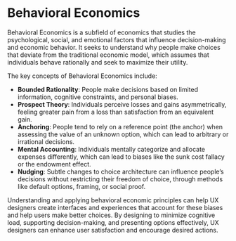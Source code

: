 # Behavioral Economics

Behavioral Economics is a subfield of economics that studies the psychological, social, and emotional factors that influence decision-making and economic behavior. It seeks to understand why people make choices that deviate from the traditional economic model, which assumes that individuals behave rationally and seek to maximize their utility.

The key concepts of Behavioral Economics include:

- **Bounded Rationality**: People make decisions based on limited information, cognitive constraints, and personal biases.
- **Prospect Theory**: Individuals perceive losses and gains asymmetrically, feeling greater pain from a loss than satisfaction from an equivalent gain.
- **Anchoring**: People tend to rely on a reference point (the anchor) when assessing the value of an unknown option, which can lead to arbitrary or irrational decisions.
- **Mental Accounting**: Individuals mentally categorize and allocate expenses differently, which can lead to biases like the sunk cost fallacy or the endowment effect.
- **Nudging**: Subtle changes to choice architecture can influence people’s decisions without restricting their freedom of choice, through methods like default options, framing, or social proof.

Understanding and applying behavioral economic principles can help UX designers create interfaces and experiences that account for these biases and help users make better choices. By designing to minimize cognitive load, supporting decision-making, and presenting options effectively, UX designers can enhance user satisfaction and encourage desired actions.
